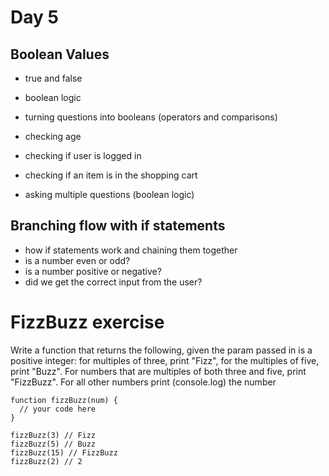 # Day 5

## Boolean Values

- true and false
- boolean logic
- turning questions into booleans (operators and comparisons)

- checking age
- checking if user is logged in
- checking if an item is in the shopping cart
- asking multiple questions (boolean logic)

## Branching flow with if statements

- how if statements work and chaining them together
- is a number even or odd?
- is a number positive or negative?
- did we get the correct input from the user?

# FizzBuzz exercise

Write a function that returns the following, given the param passed in is a positive integer: for multiples of three, print "Fizz", for the multiples of five, print "Buzz". For numbers that are multiples of both three and five, print "FizzBuzz". For all other numbers print (console.log) the number

```
function fizzBuzz(num) {
  // your code here
}

fizzBuzz(3) // Fizz
fizzBuzz(5) // Buzz
fizzBuzz(15) // FizzBuzz
fizzBuzz(2) // 2

```